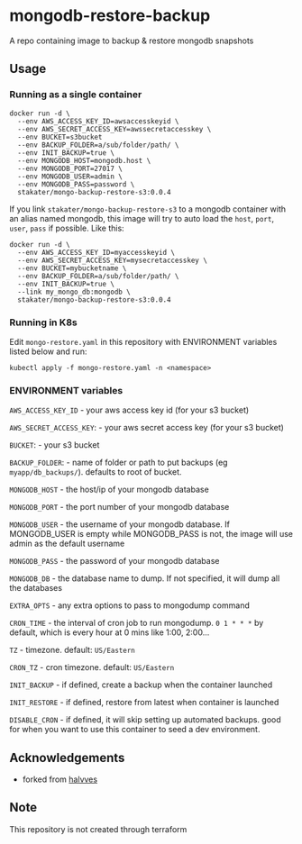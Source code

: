 # mongodb-restore-backup
A repo containing image to backup &amp; restore mongodb snapshots

## Usage
### Running as a single container
```
docker run -d \
  --env AWS_ACCESS_KEY_ID=awsaccesskeyid \
  --env AWS_SECRET_ACCESS_KEY=awssecretaccesskey \
  --env BUCKET=s3bucket
  --env BACKUP_FOLDER=a/sub/folder/path/ \
  --env INIT_BACKUP=true \
  --env MONGODB_HOST=mongodb.host \
  --env MONGODB_PORT=27017 \
  --env MONGODB_USER=admin \
  --env MONGODB_PASS=password \
  stakater/mongo-backup-restore-s3:0.0.4
```

If you link `stakater/mongo-backup-restore-s3` to a mongodb container with an alias named mongodb, this image will try to auto load the `host`, `port`, `user`, `pass` if possible. Like this:

```
docker run -d \
  --env AWS_ACCESS_KEY_ID=myaccesskeyid \
  --env AWS_SECRET_ACCESS_KEY=mysecretaccesskey \
  --env BUCKET=mybucketname \
  --env BACKUP_FOLDER=a/sub/folder/path/ \
  --env INIT_BACKUP=true \
  --link my_mongo_db:mongodb \
  stakater/mongo-backup-restore-s3:0.0.4
```
### Running in K8s

Edit `mongo-restore.yaml` in this repository with ENVIRONMENT variables listed below and run:

`kubectl apply -f mongo-restore.yaml -n <namespace>` 

### ENVIRONMENT variables

`AWS_ACCESS_KEY_ID` - your aws access key id (for your s3 bucket)

`AWS_SECRET_ACCESS_KEY`: - your aws secret access key (for your s3 bucket)

`BUCKET`: - your s3 bucket

`BACKUP_FOLDER`: - name of folder or path to put backups (eg `myapp/db_backups/`). defaults to root of bucket.

`MONGODB_HOST` - the host/ip of your mongodb database

`MONGODB_PORT` - the port number of your mongodb database

`MONGODB_USER` - the username of your mongodb database. If MONGODB_USER is empty while MONGODB_PASS is not, the image will use admin as the default username

`MONGODB_PASS` - the password of your mongodb database

`MONGODB_DB` - the database name to dump. If not specified, it will dump all the databases

`EXTRA_OPTS` - any extra options to pass to mongodump command

`CRON_TIME` - the interval of cron job to run mongodump. `0 1 * * *` by default, which is every hour at 0 mins like 1:00, 2:00...

`TZ` - timezone. default: `US/Eastern`

`CRON_TZ` - cron timezone. default: `US/Eastern`

`INIT_BACKUP` - if defined, create a backup when the container launched

`INIT_RESTORE` - if defined, restore from latest when container is launched

`DISABLE_CRON` - if defined, it will skip setting up automated backups. good for when you want to use this container to seed a dev environment.


## Acknowledgements

* forked from [halvves](https://github.com/halvves/mongodb-backup-s3)

## Note

This repository is not created through terraform
